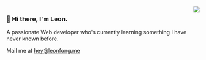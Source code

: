 <img align="right"  src="https://github-readme-stats.vercel.app/api?username=leon-fong&theme=transparent"  />
 

### 👋 Hi there, I'm Leon.
A passionate Web developer who's currently learning something I have never known before.

Mail me at <a href="mailto:hi@antfu.me">hey@leonfong.me</a>


